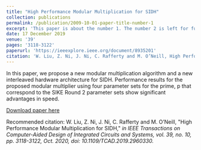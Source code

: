 ```yaml
---
title: "High Performance Modular Multiplication for SIDH"
collection: publications
permalink: /publication/2009-10-01-paper-title-number-1
excerpt: 'This paper is about the number 1. The number 2 is left for future work.'
date: 17 December 2019 
venue: '39'
pages: '3118-3122'
paperurl: 'https://ieeexplore.ieee.org/document/8935201'
citation: 'W. Liu, Z. Ni, J. Ni, C. Rafferty and M. O’Neill, High Performance Modular Multiplication for SIDH, in <i>IEEE Transactions on Computer-Aided Design of Integrated Circuits and Systems <i>, vol. 39, no. 10, pp. 3118-3122, Oct. 2020, doi: 10.1109/TCAD.2019.2960330.'
---
```

In this paper, we propose a new modular multiplication algorithm and a new interleaved hardware architecture for SIDH. Performance results for the proposed modular multiplier using four parameter sets for the prime, p that correspond to the SIKE Round 2 parameter sets show significant advantages in speed.

[Download paper here](https://ieeexplore.ieee.org/document/8935201)

Recommended citation: W. Liu, Z. Ni, J. Ni, C. Rafferty and M. O’Neill, "High Performance Modular Multiplication for SIDH," <i>in IEEE Transactions on Computer-Aided Design of Integrated Circuits and Systems<i>, vol. 39, no. 10, pp. 3118-3122, Oct. 2020, doi: 10.1109/TCAD.2019.2960330.
